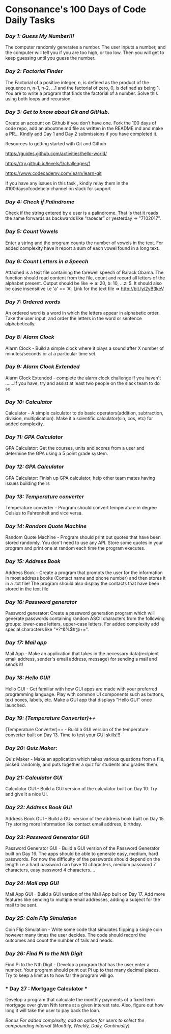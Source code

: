 # Consonance's 100 Days of Code Daily Tasks

### *Day 1: Guess My Number!!!* 

The computer randomly generates a number. The user inputs a number, and the computer will tell you if you are too high, or too low. Then you will get to keep guessing until you guess the number.


### *Day 2: Factorial Finder*

The Factorial of a positive integer, n, is defined as the product of the sequence n, n-1, n-2, ...1 and the factorial of zero, 0, is defined as being 1. You are to write a program that finds the factorial of a number. Solve this  using both loops and recursion.

### *Day 3: Get to know about Git and GitHub.*
Create an account on Github if you don’t have one.
Fork the 100 days of code repo, add an aboutme.md file as written in the README.md and make a PR...
Kindly add Day 1 and Day 2 submissions if you have completed it.

Resources to getting started with Git and Github

https://guides.github.com/activities/hello-world/

https://try.github.io/levels/1/challenges/1

https://www.codecademy.com/learn/learn-git

If you have any issues in this task , kindly relay them in the #100daysofcodehelp channel on slack for support


### *Day 4: Check if Palindrome*

Check if the string entered by a user is a palindrome. That is that it reads the same forwards as backwards like “racecar” or yesterday => "7102017".

### *Day 5: Count Vowels*

Enter a string and the program counts the number of vowels in the text. For added complexity have it report a sum of each vowel found in a long text.

### *Day 6: Count Letters in a Speech*

Attached is a text file containing the farewell speech of Barack Obama. The function should read content from the file, count and record all letters of the alphabet present. Output should be like => a: 20, b: 10, ...z: 5. It should also be case insensitive i.e 'a' == 'A'.
Link for the text file => http://bit.ly/2yB3keV

### *Day 7: Ordered words*

An ordered word is a word in which the letters appear in
alphabetic order. Take the user input, and order the letters in the word or
sentence alphabetically.

### *Day 8: Alarm Clock*

Alarm Clock - Build a simple clock where it plays a sound after X number of minutes/seconds or at a particular time set.

### *Day 9: Alarm Clock Extended*

Alarm Clock Extended - complete the alarm clock challenge if you haven't .......If you have, try and assist at least two people on the slack team to do so

### *Day 10: Calculator*

Calculator - A simple calculator to do basic operators(addition, subtraction, division, multiplication). Make it a scientific calculator(sin, cos, etc) for added complexity.

### *Day 11: GPA Calculator*

GPA Calculator: Get the courses, units and scores from a user and determine the GPA
using a 5 point grade system.

### *Day 12: GPA Calculator*

GPA Calculator: Finish up GPA calculator, help other team mates having issues building theirs

### *Day 13: Temperature converter*

Temperature converter - Program should convert temperature in degree Celsius to Fahrenheit and vice versa.

### *Day 14: Random Quote Machine*

Random Quote Machine - Program should print out quotes that have been stored randomly. You don't need to use any API. Store some quotes in your program and print one at random each time the program executes.

### *Day 15: Address Book*

Address Book - Create a program that prompts the user for the information in most address books (Contact name and phone number) and then stores it in a .txt file! The program should also display the contacts that have been stored in the text file

### *Day 16: Password generator*

Password generator: Create a password generation program which will generate passwords
containing random ASCII characters from the following groups: lower-case letters, upper-case
letters. For added complexity add special characters like "*?^&%$#@+=".

### *Day 17: Mail app*

Mail App - Make an application that takes in the necessary data(recipient email address, sender's email address, message) for sending a mail and sends it!

### *Day 18: Hello GUI!*

Hello GUI - Get familiar with how GUI apps are made with your preferred programming language. Play with common UI components such as buttons, text boxes, labels, etc. Make a GUI app that displays "Hello GUI" once launched.

### *Day 19: (Temperature Converter)++*

(Temperature Converter)++ - Build a GUI version of the temperature converter built on Day 13. Time to test your GUI skills!!!

### *Day 20: Quiz Maker*:

Quiz Maker - Make an application which takes various questions from a file, picked randomly, and puts together a quiz for students and grades them.


### *Day 21: Calculator GUI*

Calculator GUI - Build a GUI version of the calculator built on Day 10. Try and give it a nice UI.

### *Day 22: Address Book GUI*

Address Book GUI - Build a GUI version of the address book built on Day 15. Try storing more information like contact email address, birthday.

### *Day 23: Password Generator GUI*

Password Generator GUI - Build a GUI version of the Password Generator built on Day 16. The apps should be able to generate easy, medium, hard passwords. For now the difficulty of the passwords should depend on the length i.e a hard password can have 10 characters, medium password 7 characters, easy password 4 characters....

### *Day 24: Mail app GUI*

Mail App GUI - Build a GUI version of the Mail App built on Day 17. Add more features like sending to multiple email addresses, adding a subject for the mail to be sent.   

### *Day 25: Coin Flip Simulation* 

Coin Flip Simulation - Write some code that simulates flipping a single coin however many times the user decides. The code should record the outcomes and count the number of tails and heads.

### *Day 26: Find Pi to the Nth Digit*

Find Pi to the Nth Digit - Develop a program that has the user enter a number. Your program should print out Pi up to that many decimal places. Try to keep a limit as to how far the program will go.

### * Day 27 :  Mortgage Calculator *

Develop a program that calculate the monthly payments of a fixed term mortgage over given Nth terms at a given interest rate. Also, figure out how long it will take the user to pay back the loan.

*Bonus*
_For added complexity, add an option for users to select the compounding interval (Monthly, Weekly, Daily, Continually)._
